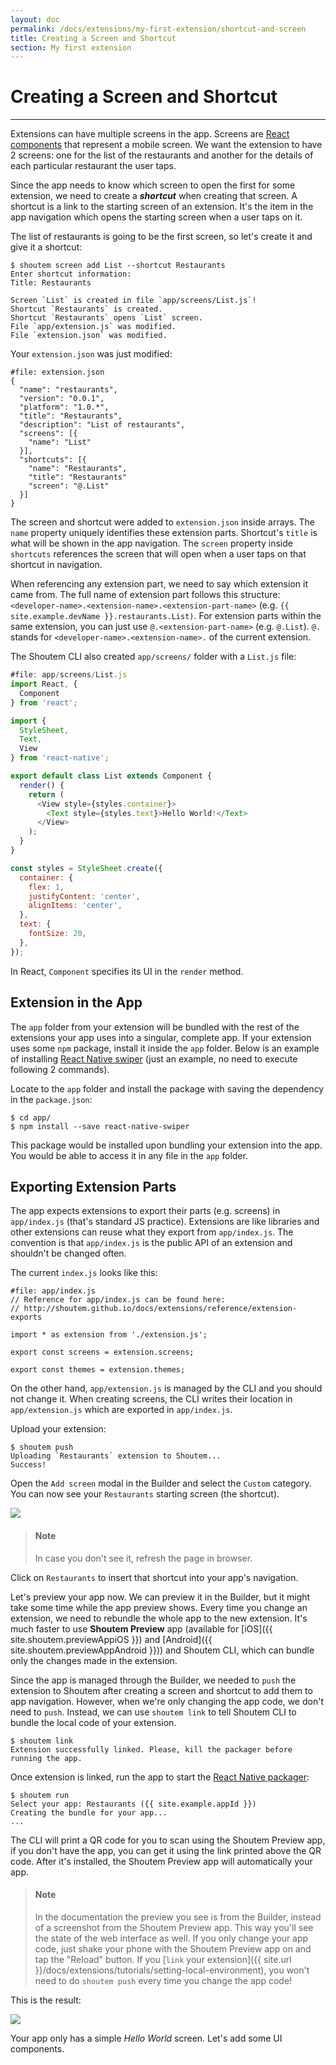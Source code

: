 ```yaml
---
layout: doc
permalink: /docs/extensions/my-first-extension/shortcut-and-screen
title: Creating a Screen and Shortcut
section: My first extension
---
```


# Creating a Screen and Shortcut
<hr />

Extensions can have multiple screens in the app. Screens are [React components](https://facebook.github.io/react/docs/react-component.html) that represent a mobile screen. We want the extension to have 2 screens: one for the list of the restaurants and another for the details of each particular restaurant the user taps.

Since the app needs to know which screen to open the first for some extension, we need to create a ***shortcut*** when creating that screen. A shortcut is a link to the starting screen of an extension. It's the item in the app navigation which opens the starting screen when a user taps on it.

The list of restaurants is going to be the first screen, so let's create it and give it a shortcut:

```ShellSession
$ shoutem screen add List --shortcut Restaurants
Enter shortcut information:
Title: Restaurants

Screen `List` is created in file `app/screens/List.js`!
Shortcut `Restaurants` is created.
Shortcut `Restaurants` opens `List` screen.
File `app/extension.js` was modified.
File `extension.json` was modified.
```

Your `extension.json` was just modified:

```json{7-14}
#file: extension.json
{
  "name": "restaurants",
  "version": "0.0.1",
  "platform": "1.0.*",
  "title": "Restaurants",
  "description": "List of restaurants",
  "screens": [{
    "name": "List"
  }],
  "shortcuts": [{
    "name": "Restaurants",
    "title": "Restaurants"
    "screen": "@.List"
  }]
}
```

The screen and shortcut were added to `extension.json` inside arrays. The `name` property uniquely identifies these extension parts. Shortcut's `title` is what will be shown in the app navigation. The `screen` property inside `shortcuts` references the screen that will open when a user taps on that shortcut in navigation.

When referencing any extension part, we need to say which extension it came from. The full name of extension part follows this structure: `<developer-name>.<extension-name>.<extension-part-name>` (e.g. `{{ site.example.devName }}.restaurants.List)`. For extension parts within the same extension, you can just use `@.<extension-part-name>` (e.g. `@.List`). `@.` stands for `<developer-name>.<extension-name>.` of the current extension.

The Shoutem CLI also created `app/screens/` folder with a `List.js` file:

```javascript
#file: app/screens/List.js
import React, {
  Component
} from 'react';

import {
  StyleSheet,
  Text,
  View
} from 'react-native';

export default class List extends Component {
  render() {
    return (
      <View style={styles.container}>
        <Text style={styles.text}>Hello World!</Text>
      </View>
    );
  }
}

const styles = StyleSheet.create({
  container: {
    flex: 1,
    justifyContent: 'center',
    alignItems: 'center',
  },
  text: {
    fontSize: 20,
  },
});
```

In React, `Component` specifies its UI in the `render` method.

## Extension in the App

The `app` folder from your extension will be bundled with the rest of the extensions your app uses into a singular, complete app. If your extension uses some `npm` package, install it inside the `app` folder. Below is an example of installing [React Native swiper](https://github.com/leecade/react-native-swiper) (just an example, no need to execute following 2 commands).

Locate to the `app` folder and install the package with saving the dependency in the `package.json`:

```ShellSession
$ cd app/
$ npm install --save react-native-swiper
```

This package would be installed upon bundling your extension into the app. You would be able to access it in any file in the `app` folder.

## Exporting Extension Parts

The app expects extensions to export their parts (e.g. screens) in `app/index.js` (that's standard JS practice). Extensions are like libraries and other extensions can reuse what they export from `app/index.js`. The convention is that `app/index.js` is the public API of an extension and shouldn't be changed often.

The current `index.js` looks like this:

```JSX
#file: app/index.js
// Reference for app/index.js can be found here:
// http://shoutem.github.io/docs/extensions/reference/extension-exports

import * as extension from './extension.js';

export const screens = extension.screens;

export const themes = extension.themes;
```

On the other hand, `app/extension.js` is managed by the CLI and you should not change it. When creating screens, the CLI writes their location in `app/extension.js` which are exported in `app/index.js`.

Upload your extension:

```ShellSession
$ shoutem push
Uploading `Restaurants` extension to Shoutem...
Success!
```

Open the `Add screen` modal in the Builder and select the `Custom` category. You can now see your `Restaurants` starting screen (the shortcut).

<p class="image">
<img src='{{ site.url }}/img/my-first-extension/add-modal-shortcut.png'/>
</p>

> #### Note
> In case you don't see it, refresh the page in browser.

Click on `Restaurants` to insert that shortcut into your app's navigation.

Let's preview your app now. We can preview it in the Builder, but it might take some time while the app preview shows. Every time you change an extension, we need to rebundle the whole app to the new extension. It's much faster to use **Shoutem Preview** app (available for [iOS]({{ site.shoutem.previewAppiOS }}) and [Android]({{ site.shoutem.previewAppAndroid }})) and Shoutem CLI, which can bundle only the changes made in the extension.

Since the app is managed through the Builder, we needed to `push` the extension to Shoutem after creating a screen and shortcut to add them to app navigation. However, when we're only changing the app code, we don't need to `push`. Instead, we can use `shoutem link` to tell Shoutem CLI to bundle the local code of your extension.

```ShellSession
$ shoutem link
Extension successfully linked. Please, kill the packager before running the app.
```

Once extension is linked, run the app to start the [React Native packager](https://github.com/facebook/react-native/tree/master/packager):

```ShellSession
$ shoutem run
Select your app: Restaurants ({{ site.example.appId }})
Creating the bundle for your app...
...
```

The CLI will print a QR code for you to scan using the Shoutem Preview app, if you don't have the app, you can get it using the link printed above the QR code. After it's installed, the Shoutem Preview app will automatically your app.

> #### Note
> In the documentation the preview you see is from the Builder, instead of a screenshot from the Shoutem Preview app. This way you'll see the state of the web interface as well. If you only change your app code, just shake your phone with the Shoutem Preview app on and tap the "Reload" button. If you [`link` your extension]({{ site.url }}/docs/extensions/tutorials/setting-local-environment), you won't need to do `shoutem push` every time you change the app code!

This is the result:

<p class="image">
<img src='{{ site.url }}/img/my-first-extension/extension-hello-world.png'/>
</p>

Your app only has a simple _Hello World_ screen. Let's add some UI components.

